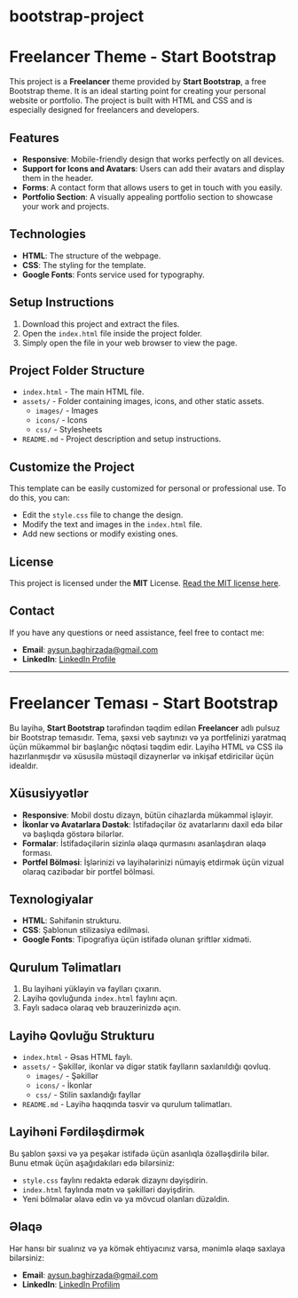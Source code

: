 # bootstrap-project

# Freelancer Theme - Start Bootstrap

This project is a **Freelancer** theme provided by **Start Bootstrap**, a free Bootstrap theme. It is an ideal starting point for creating your personal website or portfolio. The project is built with HTML and CSS and is especially designed for freelancers and developers.

## Features

- **Responsive**: Mobile-friendly design that works perfectly on all devices.
- **Support for Icons and Avatars**: Users can add their avatars and display them in the header.
- **Forms**: A contact form that allows users to get in touch with you easily.
- **Portfolio Section**: A visually appealing portfolio section to showcase your work and projects.

## Technologies

- **HTML**: The structure of the webpage.
- **CSS**: The styling for the template.
- **Google Fonts**: Fonts service used for typography.

## Setup Instructions

1. Download this project and extract the files.
2. Open the `index.html` file inside the project folder.
3. Simply open the file in your web browser to view the page.

## Project Folder Structure

- `index.html` - The main HTML file.
- `assets/` - Folder containing images, icons, and other static assets.
  - `images/` - Images
  - `icons/` - Icons
  - `css/` - Stylesheets
- `README.md` - Project description and setup instructions.

## Customize the Project

This template can be easily customized for personal or professional use. To do this, you can:

- Edit the `style.css` file to change the design.
- Modify the text and images in the `index.html` file.
- Add new sections or modify existing ones.

## License

This project is licensed under the **MIT** License. [Read the MIT license here](https://opensource.org/licenses/MIT).

## Contact

If you have any questions or need assistance, feel free to contact me:

- **Email**: aysun.baghirzada@gmail.com
- **LinkedIn**: [LinkedIn Profile](www.linkedin.com/in/aysun-baghirzada)

---

# Freelancer Teması - Start Bootstrap

Bu layihə, **Start Bootstrap** tərəfindən təqdim edilən **Freelancer** adlı pulsuz bir Bootstrap temasıdır. Tema, şəxsi veb saytınızı və ya portfelinizi yaratmaq üçün mükəmməl bir başlanğıc nöqtəsi təqdim edir. Layihə HTML və CSS ilə hazırlanmışdır və xüsusilə müstəqil dizaynerlər və inkişaf etdiricilər üçün idealdır.

## Xüsusiyyətlər

- **Responsive**: Mobil dostu dizayn, bütün cihazlarda mükəmməl işləyir.
- **İkonlar və Avatarlara Dəstək**: İstifadəçilər öz avatarlarını daxil edə bilər və başlıqda göstərə bilərlər.
- **Formalar**: İstifadəçilərin sizinlə əlaqə qurmasını asanlaşdıran əlaqə forması.
- **Portfel Bölməsi**: İşlərinizi və layihələrinizi nümayiş etdirmək üçün vizual olaraq cazibədar bir portfel bölməsi.

## Texnologiyalar

- **HTML**: Səhifənin strukturu.
- **CSS**: Şablonun stilizasiya edilməsi.
- **Google Fonts**: Tipografiya üçün istifadə olunan şriftlər xidməti.

## Qurulum Təlimatları

1. Bu layihəni yükləyin və faylları çıxarın.
2. Layihə qovluğunda `index.html` faylını açın.
3. Faylı sadəcə olaraq veb brauzerinizdə açın.

## Layihə Qovluğu Strukturu

- `index.html` - Əsas HTML faylı.
- `assets/` - Şəkillər, ikonlar və digər statik faylların saxlanıldığı qovluq.
  - `images/` - Şəkillər
  - `icons/` - İkonlar
  - `css/` - Stilin saxlandığı fayllar
- `README.md` - Layihə haqqında təsvir və qurulum təlimatları.

## Layihəni Fərdiləşdirmək

Bu şablon şəxsi və ya peşəkar istifadə üçün asanlıqla özəlləşdirilə bilər. Bunu etmək üçün aşağıdakıları edə bilərsiniz:

- `style.css` faylını redaktə edərək dizaynı dəyişdirin.
- `index.html` faylında mətn və şəkilləri dəyişdirin.
- Yeni bölmələr əlavə edin və ya mövcud olanları düzəldin.

## Əlaqə

Hər hansı bir sualınız və ya kömək ehtiyacınız varsa, mənimlə əlaqə saxlaya bilərsiniz:

- **Email**: aysun.baghirzada@gmail.com
- **LinkedIn**: [LinkedIn Profilim](www.linkedin.com/in/aysun-baghirzada)
